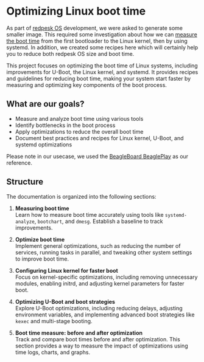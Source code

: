 # Optimizing Linux boot time

As part of [redpesk OS](https://docs.redpesk.bzh/docs/en/master/redpesk-os/os-overview/docs/overview-redpesk-os.html) development, we were asked to generate some smaller image. This required some investigation about how we can [measure the boot time](https://docs.redpesk.bzh/docs/en/master/download/minimal-image/redpesk-metrics.html) from the first bootloader to the Linux kernel, then by using systemd. In addition, we created some recipes here which will certainly help you to reduce both redpesk OS size and boot time.

This project focuses on optimizing the boot time of Linux systems, including improvements for U-Boot, the Linux kernel, and systemd. It provides recipes and guidelines for reducing boot time, making your system start faster by measuring and optimizing key components of the boot process.

## What are our goals?

- Measure and analyze boot time using various tools
- Identify bottlenecks in the boot process
- Apply optimizations to reduce the overall boot time
- Document best practices and recipes for Linux kernel, U-Boot, and systemd optimizations

Please note in our usecase, we used the [BeagleBoard BeaglePlay](https://docs.redpesk.bzh/docs/en/master/redpesk-os/boards/docs/boards/beagleplay.html) as our reference.

## Structure

The documentation is organized into the following sections:

1. **Measuring boot time**  
   Learn how to measure boot time accurately using tools like `systemd-analyze`, `bootchart`, and `dmesg`. Establish a baseline to track improvements.

2. **Optimize boot time**  
   Implement general optimizations, such as reducing the number of services, running tasks in parallel, and tweaking other system settings to improve boot time.

3. **Configuring Linux kernel for faster boot**  
   Focus on kernel-specific optimizations, including removing unnecessary modules, enabling initrd, and adjusting kernel parameters for faster boot.

4. **Optimizing U-Boot and boot strategies**  
   Explore U-Boot optimizations, including reducing delays, adjusting environment variables, and implementing advanced boot strategies like `kexec` and multi-stage booting.

5. **Boot time measure: before and after optimization**  
   Track and compare boot times before and after optimization. This section provides a way to measure the impact of optimizations using time logs, charts, and graphs.
